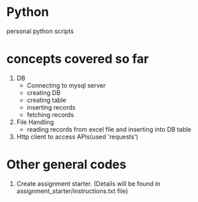 # Python
personal python scripts

# concepts covered so far
1) DB
    - Connecting to mysql server
    - creating DB
    - creating table
    - inserting records
    - fetching records
2) File Handling
    - reading records from excel file and inserting into DB table
3) Http client to access APIs(used 'requests')


# Other general codes
1) Create assignment starter. (Details will be found in assignment_starter/instructions.txt file)